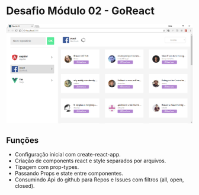 # Desafio Módulo 02 - GoReact

![imagem com a tela do sistema](https://github.com/fabioindaiatuba/goreact-desafio-02/raw/master/snapshots/tela1.png)

## Funções

- Configuração inicial com create-react-app.
- Criação de components react e style separados por arquivos.
- Tipagem com prop-types.
- Passando Props e state entre componentes.
- Consumindo Api do github para Repos e Issues com filtros (all, open, closed).
